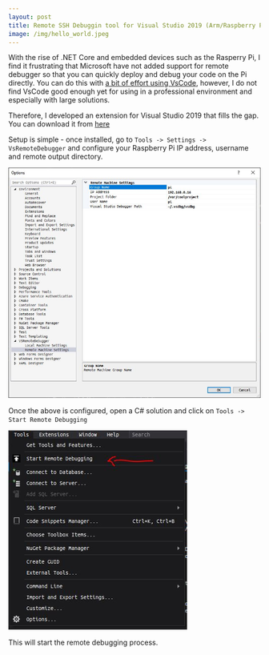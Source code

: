 ```yaml
---	
layout: post	
title: Remote SSH Debuggin tool for Visual Studio 2019 (Arm/Raspberry Pi compatible)
image: /img/hello_world.jpeg	
---	
```


With the rise of .NET Core and embedded devices such as the Rasperry Pi, I find it frustrating that Microsoft have not added support for remote debugger so that you can quickly deploy and debug your code on the Pi directly. You can do this with [a bit of effort using VsCode](https://www.hanselman.com/blog/VisualStudioCodeRemoteDevelopmentOverSSHToARaspberryPiIsButter.aspx), however, I do not find VsCode good enough yet for using in a professional environment and especially with large solutions.

Therefore, I developed an extension for Visual Studio 2019 that fills the gap. You can download it from [here](https://github.com/radutomy/VSRemoteDebugger/releases/)


Setup is simple - once installed, go to `Tools -> Settings -> VsRemoteDebugger` and configure your Raspberry Pi IP address, username and remote output directory. 


![alt text](/img/p1/img1.jpg)

Once the above is configured, open a C# solution and click on `Tools -> Start Remote Debugging`

![alt text](/img/p1/img2.jpg)

This will start the remote debugging process.


